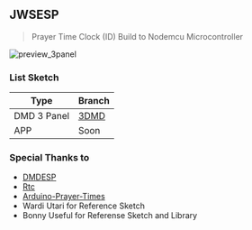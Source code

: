 ## JWSESP
> Prayer Time Clock (ID) Build to Nodemcu Microcontroller

![preview_3panel](/preview/3panel.jpg)

### List Sketch
| Type		 | Branch       |
|----------------|--------------|
|  DMD 3 Panel   | [3DMD](https://github.com/callmeumm/JWSESP/tree/3DMD)|
| APP            | Soon         |

### Special Thanks to
- [DMDESP](https://github.com/busel7/DMDESP)
- [Rtc](https://github.com/Makuna/Rtc)
- [Arduino-Prayer-Times](https://github.com/asmaklad/Arduino-Prayer-Times)
- Wardi Utari for Reference Sketch
- Bonny Useful for Referense Sketch and Library
